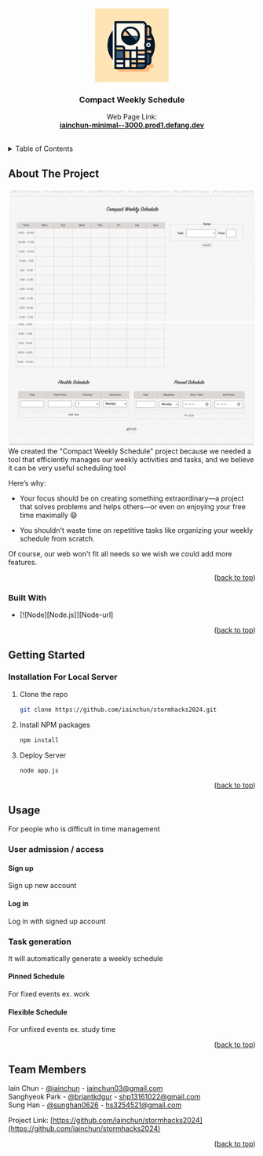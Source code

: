 <a name="readme-top"></a>



<!-- PROJECT SHIELDS -->
<!--
*** I'm using markdown "reference style" links for readability.
*** Reference links are enclosed in brackets [ ] instead of parentheses ( ).
*** See the bottom of this document for the declaration of the reference variables
*** for contributors-url, forks-url, etc. This is an optional, concise syntax you may use.
*** https://www.markdownguide.org/basic-syntax/#reference-style-links
-->

<!-- PROJECT LOGO -->
<br />
<div align="center">
  <a href="https://github.com/iainchun/stormhacks2024">
    <img src="logo.webp" alt="Logo" width="150" height="150">
  </a>

<h3 align="center">Compact Weekly Schedule</h3>

  <p align="center">
    Web Page Link:
    <br />
    <a href="iainchun-minimal--3000.prod1.defang.dev"><strong>iainchun-minimal--3000.prod1.defang.dev</strong></a>
    <br />
    <br />
  </p>
</div>



<!-- TABLE OF CONTENTS -->
<details>
  <summary>Table of Contents</summary>
  <ol>
    <li><a href="#about-the-project">About The Project</a></li>
    <li><a href="#built-with">Built With</a></li>
    <li><a href="#getting-started">Getting Started</a></li>
    <li><a href="#usage">Usage</a></li>
    <li><a href="#team-members">Team Members</a></li>
  </ol>
</details>



<!-- ABOUT THE PROJECT -->
## About The Project
  <a href="https://github.com/iainchun/stormhacks2024">
    <img src="ss.png" alt="Logo">
  </a>
  <a href="https://github.com/iainchun/stormhacks2024">
    <img src="ss2.png" alt="Logo">
  </a>
We created the "Compact Weekly Schedule" project because we needed a tool that efficiently manages our weekly activities and tasks, and we believe it can be very useful scheduling tool

Here’s why:

* Your focus should be on creating something extraordinary—a project that solves problems and helps others—or even on enjoying your free time maximally 😄

* You shouldn't waste time on repetitive tasks like organizing your weekly schedule from scratch.

Of course, our web won't fit all needs so we wish we could add more features.

<p align="right">(<a href="#readme-top">back to top</a>)</p>



### Built With

* [![Node][Node.js]][Node-url]


<p align="right">(<a href="#readme-top">back to top</a>)</p>



<!-- GETTING STARTED -->
## Getting Started

### Installation For Local Server

1. Clone the repo
   ```sh
   git clone https://github.com/iainchun/stormhacks2024.git
   ```
2. Install NPM packages
   ```sh
   npm install
   ```
3. Deploy Server
   ```sh
   node app.js
   ```

<p align="right">(<a href="#readme-top">back to top</a>)</p>



<!-- USAGE EXAMPLES -->
## Usage
For people who is difficult in time management
### User admission / access

#### Sign up
Sign up new account
#### Log in
Log in with signed up account
### Task generation
It will automatically generate a weekly schedule

#### Pinned Schedule
For fixed events ex. work
#### Flexible Schedule
For unfixed events ex. study time
<p align="right">(<a href="#readme-top">back to top</a>)</p>




<!-- CONTACT -->
## Team Members

Iain Chun - [@iainchun](https://github.com/iainchun) - iainchun03@gmail.com
<br />
Sanghyeok Park - [@briantkdgur](https://github.com/briantkdgur) - shp13161022@gmail.com
<br />
Sung Han - [@sunghan0626](https://github.com/sunghan0626) - hs3254521@gmail.com
<br />

Project Link: [https://github.com/iainchun/stormhacks2024](https://github.com/iainchun/stormhacks2024)

<p align="right">(<a href="#readme-top">back to top</a>)</p>



<!-- MARKDOWN LINKS & IMAGES -->
<!-- https://www.markdownguide.org/basic-syntax/#reference-style-links -->
[product-screenshot]: ss.png
[product-screenshot2]: ss2.png

